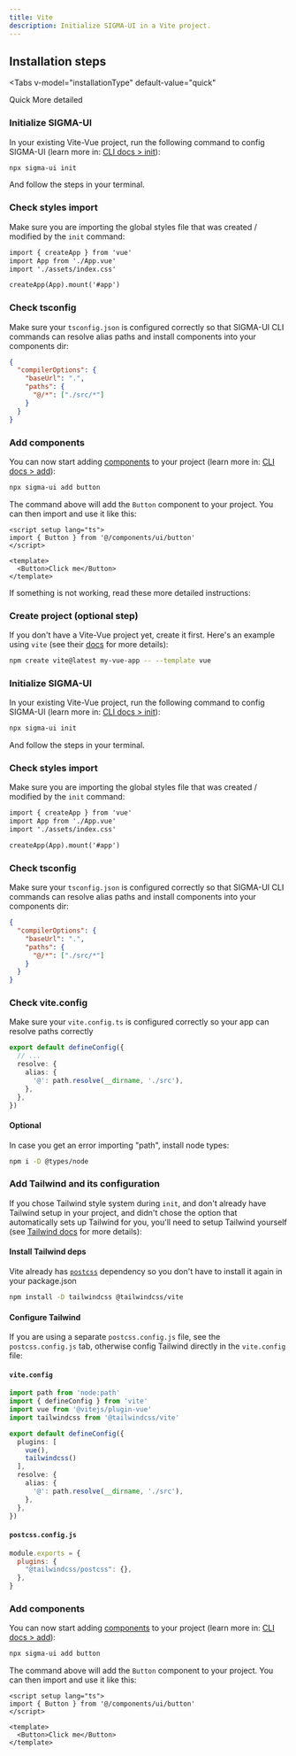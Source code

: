 ```yaml
---
title: Vite
description: Initialize SIGMA-UI in a Vite project.
---
```


<script setup lang="ts">
import { Tabs, TabsList, TabsTrigger } from '@ui/registry/tailwind/ui/tabs'
import { ref } from 'vue'

const installationType = ref<'quick' | 'detailed'>('quick')
</script>

## Installation steps

<Tabs
  v-model="installationType"
  default-value="quick"
>
  <TabsList class="h-8">
    <TabsTrigger
      value="quick"
    >
      Quick
    </TabsTrigger>
    <TabsTrigger
      value="detailed"
    >
      More detailed
    </TabsTrigger>
  </TabsList>
</Tabs>

<Steps v-if="installationType === 'quick'">

### Initialize SIGMA-UI

In your existing Vite-Vue project, run the following command to config SIGMA-UI (learn more in: [CLI docs > init](/docs/cli.html)):

```bash
npx sigma-ui init
```

And follow the steps in your terminal.

### Check styles import

Make sure you are importing the global styles file that was created / modified by the `init` command:

```diff typescript {3}
import { createApp } from 'vue'
import App from './App.vue'
import './assets/index.css'

createApp(App).mount('#app')
```

### Check tsconfig

Make sure your `tsconfig.json` is configured correctly so that SIGMA-UI CLI commands can resolve alias paths and install components into your components dir:

```json {3-6}
{
  "compilerOptions": {
    "baseUrl": ".",
    "paths": {
      "@/*": ["./src/*"]
    }
  }
}
```

### Add components

You can now start adding [components](/components/accordion.html) to your project (learn more in: [CLI docs > add](/docs/cli.html)):

```bash
npx sigma-ui add button
```

The command above will add the `Button` component to your project. You can then import and use it like this:

```vue {2,6}
<script setup lang="ts">
import { Button } from '@/components/ui/button'
</script>

<template>
  <Button>Click me</Button>
</template>
```

</Steps>

<Steps v-if="installationType === 'detailed'">

If something is not working, read these more detailed instructions:

### Create project (optional step)

If you don't have a Vite-Vue project yet, create it first. Here's an example using `vite` (see their [docs](https://vite.dev/guide) for more details):

```bash
npm create vite@latest my-vue-app -- --template vue
```

### Initialize SIGMA-UI

In your existing Vite-Vue project, run the following command to config SIGMA-UI (learn more in: [CLI docs > init](/docs/cli.html)):

```bash
npx sigma-ui init
```

And follow the steps in your terminal.

### Check styles import

Make sure you are importing the global styles file that was created / modified by the `init` command:

```diff typescript {3}
import { createApp } from 'vue'
import App from './App.vue'
import './assets/index.css'

createApp(App).mount('#app')
```

### Check tsconfig

Make sure your `tsconfig.json` is configured correctly so that SIGMA-UI CLI commands can resolve alias paths and install components into your components dir:

```json {3-6}
{
  "compilerOptions": {
    "baseUrl": ".",
    "paths": {
      "@/*": ["./src/*"]
    }
  }
}
```

### Check vite.config

Make sure your `vite.config.ts` is configured correctly so your app can resolve paths correctly

```typescript {4-6}
export default defineConfig({
  // ...
  resolve: {
    alias: {
      '@': path.resolve(__dirname, './src'),
    },
  },
})
```

#### Optional

In case you get an error importing "path", install node types:

```bash
npm i -D @types/node
```

### Add Tailwind and its configuration

If you chose Tailwind style system during `init`, and don't already have Tailwind setup in your project, and didn't chose the option that automatically sets up Tailwind for you, you'll need to setup Tailwind yourself (see [Tailwind docs](https://tailwindcss.com/docs/installation/framework-guides) for more details):

#### Install Tailwind deps

Vite already has [`postcss`](https://github.com/vitejs/vite/blob/main/packages/vite/package.json#89) dependency so you don't have to install it again in your package.json

```bash
npm install -D tailwindcss @tailwindcss/vite
```

#### Configure Tailwind
If you are using a separate `postcss.config.js` file, see the `postcss.config.js` tab, otherwise config Tailwind directly in the `vite.config` file:

<TabsMarkdown>
  <TabMarkdown title="vite.config">

  #### `vite.config`

  ```typescript {4,5,14-18}
  import path from 'node:path'
  import { defineConfig } from 'vite'
  import vue from '@vitejs/plugin-vue'
  import tailwindcss from '@tailwindcss/vite'

  export default defineConfig({
    plugins: [
      vue(), 
      tailwindcss()
    ],
    resolve: {
      alias: {
        '@': path.resolve(__dirname, './src'),
      },
    },
  })
  ```

  </TabMarkdown>

<TabMarkdown title="postcss.config.js">

#### `postcss.config.js`

  ```js
  module.exports = {
    plugins: {
      "@tailwindcss/postcss": {},
    },
  }
  ```

  </TabMarkdown>
</TabsMarkdown>

### Add components

You can now start adding [components](/components/accordion.html) to your project (learn more in: [CLI docs > add](/docs/cli.html)):

```bash
npx sigma-ui add button
```

The command above will add the `Button` component to your project. You can then import and use it like this:

```vue {2,6}
<script setup lang="ts">
import { Button } from '@/components/ui/button'
</script>

<template>
  <Button>Click me</Button>
</template>
```

</Steps>
